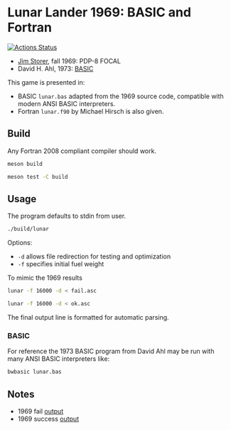 # Lunar Lander 1969:  BASIC and Fortran

[![Actions Status](https://github.com/fortran-gaming/lunar-lander-1969/workflows/fortran_meson/badge.svg)](https://github.com/fortran-gaming/lunar-lander-1969/actions)


* [Jim Storer](http://www.cs.brandeis.edu/~storer/LunarLander/LunarLander.html), fall 1969: PDP-8 FOCAL
* David H. Ahl, 1973: [BASIC](http://www.cs.brandeis.edu/~storer/LunarLander/LunarLander/Articles/Rocket-101BasicComputerGames.pdf)

This game is presented in:

* BASIC `lunar.bas` adapted from the 1969 source code, compatible with modern ANSI BASIC interpreters.
* Fortran `lunar.f90` by Michael Hirsch is also given.

## Build
Any Fortran 2008 compliant compiler should work.

```sh
meson build

meson test -C build
```

## Usage

The program defaults to stdin from user.

```sh
./build/lunar
```

Options:

* `-d` allows file redirection for testing and optimization
* `-f` specifies initial fuel weight

To mimic the 1969 results

```sh
lunar -f 16000 -d < fail.asc

lunar -f 16000 -d < ok.asc
```

The final output line is formatted for automatic parsing.

### BASIC

For reference the 1973 BASIC program from David Ahl may be run with many ANSI BASIC interpreters like:

```sh
bwbasic lunar.bas
```

## Notes

* 1969 fail [output](http://www.cs.brandeis.edu/~storer/LunarLander/LunarLander/LunarLanderSampleOutputPage1.jpg)
* 1969 success [output](http://www.cs.brandeis.edu/~storer/LunarLander/LunarLander/LunarLanderSampleOutputPage2.jpg)
